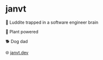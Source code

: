 # janvt

🧠 Luddite trapped in a software engineer brain

🌱 Plant powered

🐕 Dog dad

🌐 [janvt.dev](https://janvt.dev)
